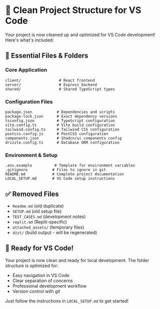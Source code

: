 # 🧹 Clean Project Structure for VS Code

Your project is now cleaned up and optimized for VS Code development! Here's what's included:

## 📁 Essential Files & Folders

### Core Application
```
client/                 # React frontend
server/                 # Express backend  
shared/                 # Shared TypeScript types
```

### Configuration Files
```
package.json           # Dependencies and scripts
package-lock.json      # Exact dependency versions
tsconfig.json          # TypeScript configuration
vite.config.ts         # Vite build configuration
tailwind.config.ts     # Tailwind CSS configuration
postcss.config.js      # PostCSS configuration
components.json        # Shadcn/ui components config
drizzle.config.ts      # Database ORM configuration
```

### Environment & Setup
```
.env.example          # Template for environment variables
.gitignore           # Files to ignore in git
README.md            # Complete project documentation
LOCAL_SETUP.md       # VS Code setup instructions
```

## ✅ Removed Files
- `Readme.md` (old duplicate)
- `SETUP.md` (old setup file) 
- `TEST_CASES.md` (development notes)
- `replit.md` (Replit-specific)
- `attached_assets/` (temporary files)
- `dist/` (build output - will be regenerated)

## 🚀 Ready for VS Code!

Your project is now clean and ready for local development. The folder structure is optimized for:
- Easy navigation in VS Code
- Clear separation of concerns
- Professional development workflow
- Version control with git

Just follow the instructions in `LOCAL_SETUP.md` to get started!